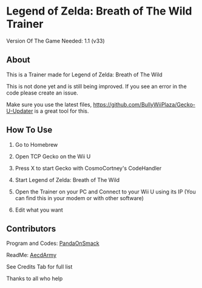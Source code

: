 # Legend of Zelda: Breath of The Wild Trainer
Version Of The Game Needed: 1.1 (v33)

## About

This is a Trainer made for Legend of Zelda: Breath of The Wild

This is not done yet and is still being improved. If you see an error in the code please create an issue.

Make sure you use the latest files, https://github.com/BullyWiiPlaza/Gecko-U-Updater is a great tool for this.

## How To Use

1. Go to Homebrew

2. Open TCP Gecko on the Wii U

3. Press X to start Gecko with CosmoCortney's CodeHandler

4. Start Legend of Zelda: Breath of The Wild

5. Open the Trainer on your PC and Connect to your Wii U using its IP (You can find this in your modem or with other software)

6. Edit what you want

## Contributors
Program and Codes: [PandaOnSmack](http://gbatemp.net/members/pandaonsmack.374906/)

ReadMe: [AecdArmy](http://gbatemp.net/members/aecdarmy.378662/)

See Credits Tab for full list

Thanks to all who help
